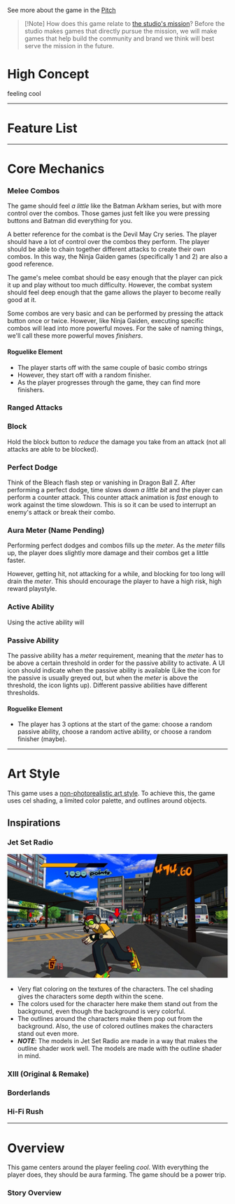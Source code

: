 See more about the game in the [Pitch](<./Pitch.md>)

> [!Note] How does this game relate to [the studio's mission](<../Home.md>)?
> Before the studio makes games that directly pursue the mission, we will make games that help build the community and brand we think will best serve the mission in the future.

# High Concept
feeling cool

---
# Feature List

---
# Core Mechanics
### Melee Combos

The game should feel *a little* like the Batman Arkham series, but with more control over the combos. Those games just felt like you were pressing buttons and Batman did everything for you.

A better reference for the combat is the Devil May Cry series. The player should have a lot of control over the combos they perform. The player should be able to chain together different attacks to create their own combos. In this way, the Ninja Gaiden games (specifically 1 and 2) are also a good reference.

The game's melee combat should be easy enough that the player can pick it up and play without too much difficulty. However, the combat system should feel deep enough that the game allows the player to become really good at it.

Some combos are very basic and can be performed by pressing the attack button once or twice. However, like Ninja Gaiden, executing specific combos will lead into more powerful moves. For the sake of naming things, we'll call these more powerful moves *finishers*.

#### Roguelike Element
- The player starts off with the same couple of basic combo strings
- However, they start off with a random finisher.
- As the player progresses through the game, they can find more finishers.

### Ranged Attacks

### Block

Hold the block button to *reduce* the damage you take from an attack (not all attacks are able to be blocked).

### Perfect Dodge

Think of the Bleach flash step or vanishing in Dragon Ball Z. After performing a perfect dodge, time slows down *a little bit* and the player can perform a counter attack. This counter attack animation is *fast* enough to work against the time slowdown. This is so it can be used to interrupt an enemy's attack or break their combo.

### Aura Meter (Name Pending)

Performing perfect dodges and combos fills up the *meter*. As the *meter* fills up, the player does slightly more damage and their combos get a little faster.

However, getting hit, not attacking for a while, and blocking for too long will drain the *meter*. This should encourage the player to have a high risk, high reward playstyle.

### Active Ability

Using the active ability will

### Passive Ability

The passive ability has a *meter* requirement, meaning that the *meter* has to be above a certain threshold in order for the passive ability to activate. A UI icon should indicate when the passive ability is available (Like the icon for the passive is usually greyed out, but when the *meter* is above the threshold, the icon lights up). Different passive abilities have different thresholds.

#### Roguelike Element
- The player has 3 options at the start of the game: choose a random passive ability, choose a random active ability, or choose a random finisher (maybe).

---
# Art Style

This game uses a [non-photorealistic art style](https://en.wikipedia.org/wiki/Non-photorealistic_rendering). To achieve this, the game uses cel shading, a limited color palette, and outlines around objects.

## Inspirations

### Jet Set Radio
![](<../_META/Attachments/screen_shot_2446.jpeg>)

- Very flat coloring on the textures of the characters. The cel shading gives the characters some depth within the scene.
- The colors used for the character here make them stand out from the background, even though the background is very colorful.
- The outlines around the characters make them pop out from the background. Also, the use of colored outlines makes the characters stand out even more.
- ***NOTE***: The models in Jet Set Radio are made in a way that makes the outline shader work well. The models are made with the outline shader in mind.

### XIII (Original & Remake)

### Borderlands

### Hi-Fi Rush

---
# Overview

This game centers around the player feeling *cool*. With everything the player does, they should be aura farming. The game should be a power trip.

### Story Overview
